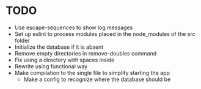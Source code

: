 # TODO

* Use escape-sequences to show log messages
* Set up eslint to process modules placed in the node_modules of the src folder
* Initialize the database if it is absent
* Remove empty directories in remove-doubles command
* Fix using a directory with spaces inside
* Rewrite using functional way
* Make compilation to the single file to simplify starting the app
  * Make a config to recognize where the database should be
